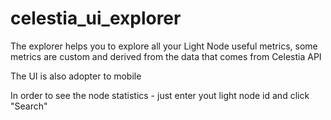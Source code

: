 # celestia_ui_explorer
The explorer helps you to explore all your Light Node useful metrics, some metrics are custom and derived from the data that comes from Celestia API

The UI is also adopter to mobile

In order to see the node statistics - just enter yout light node id and click "Search"
